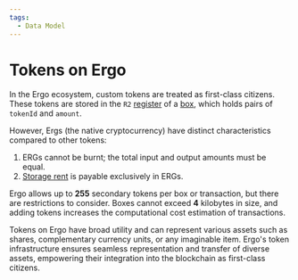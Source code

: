 ```yaml
---
tags:
  - Data Model
---
```


# Tokens on Ergo

In the Ergo ecosystem, custom tokens are treated as first-class citizens. These tokens are stored in the `R2` [register](registers.md) of a [box](box.md), which holds pairs of `tokenId` and `amount`.

However, Ergs (the native cryptocurrency) have distinct characteristics compared to other tokens:

1. ERGs cannot be burnt; the total input and output amounts must be equal.
2. [Storage rent](rent.md) is payable exclusively in ERGs.

Ergo allows up to **255** secondary tokens per box or transaction, but there are restrictions to consider. Boxes cannot exceed **4** kilobytes in size, and adding tokens increases the computational cost estimation of transactions.

Tokens on Ergo have broad utility and can represent various assets such as shares, complementary currency units, or any imaginable item. Ergo's token infrastructure ensures seamless representation and transfer of diverse assets, empowering their integration into the blockchain as first-class citizens.